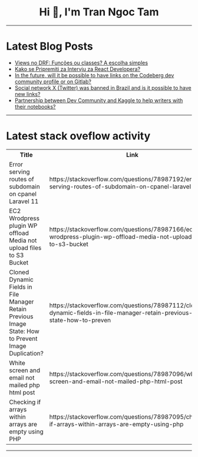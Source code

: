 <h1 align="center">Hi 👋, I'm Tran Ngoc Tam</h1>

---

# Latest Blog Posts 
<!-- BLOG-POST-LIST:START -->
- [Views no DRF: Funções ou classes? A escolha simples](https://dev.to/lmancini/views-no-drf-funcoes-ou-classes-a-escolha-simples-4jge)
- [Kako se Pripremiti za Intervju za React Developera?](https://dev.to/jelena_petkovic/kako-se-pripremiti-za-intervju-za-react-developera-1e5a)
- [In the future, will it be possible to have links on the Codeberg dev community profile or on Gitlab?](https://dev.to/sc0v0ne/in-the-future-will-it-be-possible-to-have-links-on-the-codeberg-dev-community-profile-or-on-gitlab-4hdn)
- [Social network X &lpar;Twitter&rpar; was banned in Brazil and is it possible to have new links?](https://dev.to/sc0v0ne/social-network-x-twitter-was-banned-in-brazil-and-is-it-possible-to-have-new-links-3k6e)
- [Partnership between Dev Community and Kaggle to help writers with their notebooks?](https://dev.to/sc0v0ne/partnership-between-dev-community-and-kaggle-to-help-writers-with-their-notebooks-5e66)
<!-- BLOG-POST-LIST:END -->

---

# Latest stack oveflow activity
<table>
  <tr><th>Title</th><th>Link</th></tr>
  <!-- STACKOVERFLOW:START --><tr><td>Error serving routes of subdomain on cpanel Laravel 11</td><td>https://stackoverflow.com/questions/78987192/error-serving-routes-of-subdomain-on-cpanel-laravel-11</td></tr><tr><td>EC2 Wrodpress plugin WP offload Media not upload files to S3 Bucket</td><td>https://stackoverflow.com/questions/78987166/ec2-wrodpress-plugin-wp-offload-media-not-upload-files-to-s3-bucket</td></tr><tr><td>Cloned Dynamic Fields in File Manager Retain Previous Image State: How to Prevent Image Duplication?</td><td>https://stackoverflow.com/questions/78987112/cloned-dynamic-fields-in-file-manager-retain-previous-image-state-how-to-preven</td></tr><tr><td>White screen and email not mailed php html post</td><td>https://stackoverflow.com/questions/78987096/white-screen-and-email-not-mailed-php-html-post</td></tr><tr><td>Checking if arrays within arrays are empty using PHP</td><td>https://stackoverflow.com/questions/78987095/checking-if-arrays-within-arrays-are-empty-using-php</td></tr><!-- STACKOVERFLOW:END -->
</table>

---



